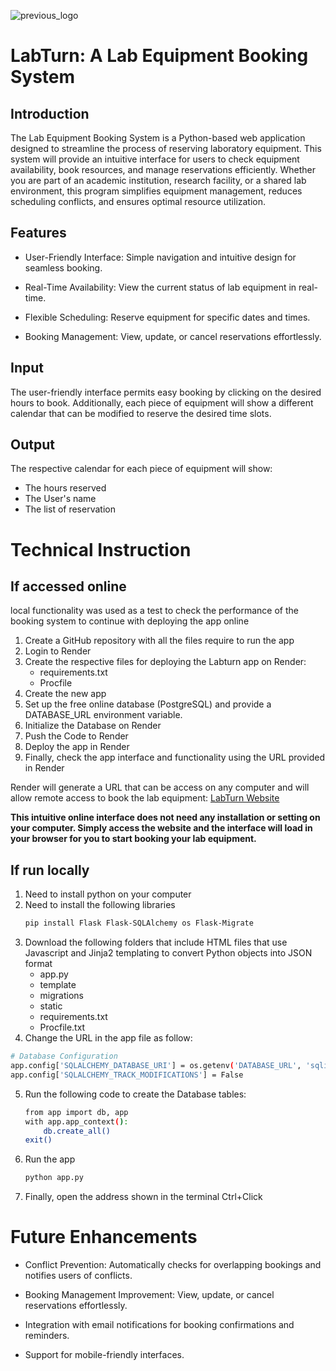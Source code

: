 ![previous_logo](https://github.com/user-attachments/assets/41fa7aed-9e84-4ca5-b3e8-152c4397d1af)

# LabTurn: A Lab Equipment Booking System

## Introduction
The Lab Equipment Booking System is a Python-based web application designed to streamline the process of reserving laboratory equipment. This system will provide an intuitive interface for users to check equipment availability, book resources, and manage reservations efficiently. Whether you are part of an academic institution, research facility, or a shared lab environment, this program simplifies equipment management, reduces scheduling conflicts, and ensures optimal resource utilization.

## Features
- User-Friendly Interface: Simple navigation and intuitive design for seamless booking.

- Real-Time Availability: View the current status of lab equipment in real-time.

- Flexible Scheduling: Reserve equipment for specific dates and times.

- Booking Management: View, update, or cancel reservations effortlessly.

## Input
The user-friendly interface permits easy booking by clicking on the desired hours to book. Additionally, each piece of equipment will show a different calendar that can be modified to reserve the desired time slots.

## Output
The respective calendar for each piece of equipment will show:
- The hours reserved
- The User's name
- The list of reservation

# Technical Instruction

## If accessed online
local functionality was used as a test to check the performance of the booking system to continue with deploying the app online

1. Create a GitHub repository with all the files require to run the app
2. Login to Render
3. Create the respective files for deploying the Labturn app on Render:
   * requirements.txt
   * Procfile
4. Create the new app
5. Set up the free online database (PostgreSQL) and provide a DATABASE_URL environment variable.
6. Initialize the Database on Render
7. Push the Code to Render
8. Deploy the app in Render
9. Finally, check the app interface and functionality using the URL provided in Render

Render will generate a URL that can be access on any computer and will allow remote access to book the lab equipment: [LabTurn Website](https://labturn-a-lab-equipment-booking-system.onrender.com)

**This intuitive online interface does not need any installation or setting on your computer. Simply access the website and the interface will load in your browser for you to start booking your lab equipment.**

## If run locally
1. Need to install python on your computer
2. Need to install the following libraries
    ```bash
   pip install Flask Flask-SQLAlchemy os Flask-Migrate
   ```
3. Download the following folders that include HTML files that use Javascript and Jinja2 templating to convert Python objects into JSON format
   * app.py
   * template
   * migrations
   * static
   * requirements.txt
   * Procfile.txt
4. Change the URL in the app file as follow: 

```bash
# Database Configuration
app.config['SQLALCHEMY_DATABASE_URI'] = os.getenv('DATABASE_URL', 'sqlite:///lab_equipment.db')
app.config['SQLALCHEMY_TRACK_MODIFICATIONS'] = False
```

5. Run the following code to create the Database tables:
   ```bash
   from app import db, app
   with app.app_context():
       db.create_all()
   exit()
   ```
6. Run the app
   ```bash
   python app.py
   ```
7. Finally, open the address shown in the terminal Ctrl+Click

# Future Enhancements
- Conflict Prevention: Automatically checks for overlapping bookings and notifies users of conflicts.

- Booking Management Improvement: View, update, or cancel reservations effortlessly.

- Integration with email notifications for booking confirmations and reminders.

- Support for mobile-friendly interfaces.


